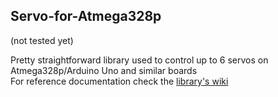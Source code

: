 ## Servo-for-Atmega328p
(not tested yet)

Pretty straightforward library used to control up to 6 servos on Atmega328p/Arduino Uno and similar boards<br>
For reference documentation check the [library's wiki](https://github.com/Tai-Min/Servo-for-Atmega328p/wiki)
